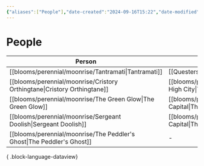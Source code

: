 ```yaml
---
{"aliases":["People"],"date-created":"2024-09-16T15:22","date-modified":"2024-09-16T15:26","dg-publish":true,"tags":["moonrise"],"title":"People","dg-path":"moonrise/People.md","permalink":"/moonrise/people/","dgPassFrontmatter":true}
---
```



# People

| Person                                                                      | Location                                                      |
| --------------------------------------------------------------------------- | ------------------------------------------------------------- |
| [[blooms/perennial/moonrise/Tantramati\|Tantramati]]                     | [[Questers\|Questers]]                                        |
| [[blooms/perennial/moonrise/Cristory Orthingtane\|Cristory Orthingtane]] | [[blooms/perennial/moonrise/The High City\|The High City]] |
| [[blooms/perennial/moonrise/The Green Glow\|The Green Glow]]             | [[blooms/perennial/moonrise/The Capital\|The Capital]]     |
| [[blooms/perennial/moonrise/Sergeant Doolish\|Sergeant Doolish]]         | [[blooms/perennial/moonrise/The Capital\|The Capital]]     |
| [[blooms/perennial/moonrise/The Peddler's Ghost\|The Peddler's Ghost]]   | \-                                                            |

{ .block-language-dataview}
